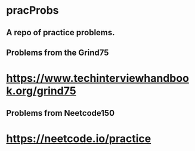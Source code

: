 # pracProbs

## A repo of practice problems.

## Problems from the Grind75

# https://www.techinterviewhandbook.org/grind75

## Problems from Neetcode150

# https://neetcode.io/practice

